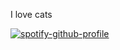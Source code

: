 I love cats

[![spotify-github-profile](https://spotify-github-profile.vercel.app/api/view?uid=p1p0woujezwlxw6lo3fo4rjxn&cover_image=true&theme=default&show_offline=false&background_color=2e2e2e&interchange=true&bar_color=57beff)](https://spotify-github-profile.vercel.app/api/view?uid=p1p0woujezwlxw6lo3fo4rjxn&redirect=true)
